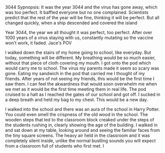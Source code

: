 3044
Sypnopsis: It was the year 3044 and the virus has gone away, which was too perfect. It baffled everyone but no one complained. Scientists predict that the rest of the year will be fine, thinking it will be perfect. But all changed quickly, when a ship descended and covered the island

Year 3044, the year we all thought it was perfect, too perfect.
After over 1000 years of a virus staying with us, constantly mutating so the vaccine won't work, it faded.
Jace's POV

I walked down the stairs of my home going to school, like everyday. But today, something will be different. My breathing would be so much easier, without that piece of cloth covering my mouth. I got onto the pod which would carry me to school. The virus my parents made it seem so scary was gone. Eating my sandwich in the pod that carried me I thought of my friends. After years of not seeing my friends, this would be the first time I saw them. I can feel the akwardness that would soon overwhelm me when we met as it would be the first time meeting them in real life. The pod cruised to a halt as I reached the gates of our school and got off. I sucked in a deep breath and held my bag to my chest. This would be a new day.

I walked into the school and there was an aura of the school in Harry Potter. You could even smell the crispness of the old wood in the school. The wooden steps that led to the classroom block creaked under the steps of the students rushing in, clearly showing the age of the building. I walked in and sat down at my table, looking around and seeing the familiar faces from the tiny square screens. The heavy air held in the classroom and it was completely silent inside, unlike the normal bustling sounds you will expect from a classroom full of students who first met. I 

